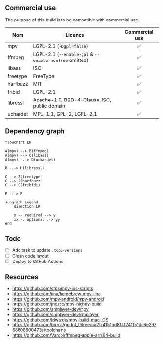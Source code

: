 ## Commercial use

The purpose of this build is to be compatible with commercial use

| Nom      | Licence                                                | Commercial use |
| -------- | ------------------------------------------------------ | :------------: |
| mpv      | LGPL-2.1 (`-Dgpl=false`)                               |       ✅       |
| ffmpeg   | LGPL-2.1 (`--enable-gpl` & `--enable-nonfree` omitted) |       ✅       |
| libass   | ISC                                                    |       ✅       |
| freetype | FreeType                                               |       ✅       |
| harfbuzz | MIT                                                    |       ✅       |
| fribidi  | LGPL-2.1                                               |       ✅       |
| libressl | Apache-1.0, BSD-4-Clause, ISC, public domain           |       ✅       |
| uchardet | MPL-1.1, GPL-2, LGPL-2.1                               |       ✅       |

## Dependency graph

```mermaid
flowchart LR

A(mpv) --> B(ffmpeg)
A(mpv) --> C(libass)
A(mpv) -.-> D(uchardet)

B -.-> H(libressl)

C --> E(freetype)
C --> F(harfbuzz)
C --> G(fribidi)

E -.-> F

subgraph Legend
    direction LR

    x -- required --> y
    xx -. optional .-> yy
end
```

## Todo

- [ ] Add task to update `.tool-versions`
- [ ] Clean code layout
- [ ] Deploy to GitHub Actions

## Resources

- https://github.com/stps/mpv-ios-scripts
- https://github.com/iina/homebrew-mpv-iina
- https://github.com/mpv-android/mpv-android
- https://github.com/jnozsc/mpv-nightly-build
- https://github.com/smplayer-dev/mpv
- https://github.com/smplayer-dev/smplayer
- https://github.com/ldwardx/mpv-build-mac-iOS
- https://github.com/birros/godot_tl/tree/ca2fc4151bd8141241151dd6e29768608600473a/toolchains
- https://github.com/Vargol/ffmpeg-apple-arm64-build
